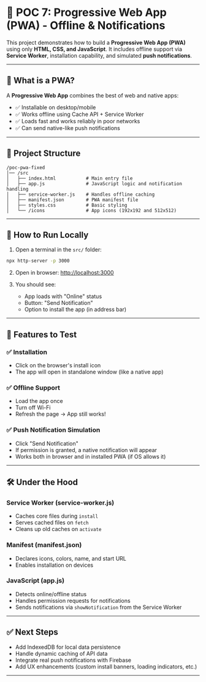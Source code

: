 # 🚀 POC 7: Progressive Web App (PWA) - Offline & Notifications

This project demonstrates how to build a **Progressive Web App (PWA)** using only **HTML, CSS, and JavaScript**. It includes offline support via **Service Worker**, installation capability, and simulated **push notifications**.

---

## 📌 What is a PWA?

A **Progressive Web App** combines the best of web and native apps:

- ✅ Installable on desktop/mobile
- ✅ Works offline using Cache API + Service Worker
- ✅ Loads fast and works reliably in poor networks
- ✅ Can send native-like push notifications

---

## 📁 Project Structure

```
/poc-pwa-fixed
│── /src
│   ├── index.html           # Main entry file
│   ├── app.js               # JavaScript logic and notification handling
│   ├── service-worker.js    # Handles offline caching
│   ├── manifest.json        # PWA manifest file
│   ├── styles.css           # Basic styling
│   └── /icons               # App icons (192x192 and 512x512)
```

---

## 🚀 How to Run Locally

1. Open a terminal in the `src/` folder:

```bash
npx http-server -p 3000
```

2. Open in browser: [http://localhost:3000](http://localhost:3000)

3. You should see:
   - App loads with "Online" status
   - Button: "Send Notification"
   - Option to install the app (in address bar)

---

## 🧪 Features to Test

### ✅ Installation

- Click on the browser's install icon
- The app will open in standalone window (like a native app)

### ✅ Offline Support

- Load the app once
- Turn off Wi-Fi
- Refresh the page → App still works!

### ✅ Push Notification Simulation

- Click "Send Notification"
- If permission is granted, a native notification will appear
- Works both in browser and in installed PWA (if OS allows it)

---

## 🛠 Under the Hood

### Service Worker (service-worker.js)

- Caches core files during `install`
- Serves cached files on `fetch`
- Cleans up old caches on `activate`

### Manifest (manifest.json)

- Declares icons, colors, name, and start URL
- Enables installation on devices

### JavaScript (app.js)

- Detects online/offline status
- Handles permission requests for notifications
- Sends notifications via `showNotification` from the Service Worker

---

## ✅ Next Steps

- Add IndexedDB for local data persistence
- Handle dynamic caching of API data
- Integrate real push notifications with Firebase
- Add UX enhancements (custom install banners, loading indicators, etc.)

---
